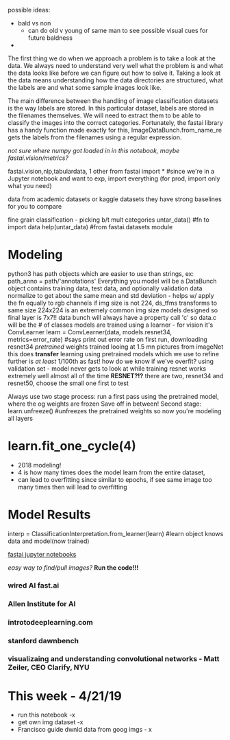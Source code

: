 
possible ideas:
* bald vs non
	* can do old v young of same man to see possible visual cues for future baldness
* 

The first thing we do when we approach a problem is to take a look at the data. We always need to understand very well what the problem is and what the data looks like before we can figure out how to solve it. Taking a look at the data means understanding how the data directories are structured, what the labels are and what some sample images look like.

The main difference between the handling of image classification datasets is the way labels are stored. In this particular dataset, labels are stored in the filenames themselves. We will need to extract them to be able to classify the images into the correct categories. Fortunately, the fastai library has a handy function made exactly for this, ImageDataBunch.from_name_re gets the labels from the filenames using a regular expression.

*not sure where numpy got loaded in in this notebook, maybe fastai.vision/metrics?*

fastai.vision,nlp,tabulardata, 1 other
from fastai import * 	#since we're in a Jupyter notebook and want to exp, import everything (for prod, import only what you need)

data from academic datasets or kaggle datasets
	they have strong baselines for you to compare

fine grain classification - picking b/t mult categories
untar_data() 	#fn to import data
help(untar_data) 	#from fastai.datasets module

# Modeling
python3 has path objects which are easier to use than strings, ex:  path_anno = path/'annotations'
Everything you model will be a DataBunch object
	contains training data, test data, and optionally validation data
	normalize to get about the same mean and std deviation - helps w/ apply the fn equally to rgb channels
	if img size is not 224, ds_tfms transforms to same size
224x224 is an extremely common img size
models designed so final layer is 7x7!!
data bunch will always have a property call 'c'
	so data.c will be the # of classes
models are trained using a learner - for vision it's ConvLearner
	learn = ConvLearner(data, models.resnet34, metrics=error_rate) 	#says print out error rate
		on first run, downloading resnet34 *pretrained* weights
			trained looing at 1.5 mn pictures from imageNet
			this does __transfer__ learning
			using pretrained models which we use to refine further is *at least* 1/100th as fast!
	how do we know if we've overfit?
		using validation set - model never gets to look at while training
	resnet works extremely well almost all of the time
		__RESNET?!?__
	there are two, resnet34 and resnet50, choose the small one first to test

Always use two stage process: run a first pass using the pretrained model, where the og weights are frozen
Save off in between! 
Second stage: learn.unfreeze() 	#unfreezes the pretrained weights so now you're modeling all layers

# learn.fit_one_cycle(4) 	
* 2018 modeling!
* 4 is how many times does the model learn from the entire dataset, 
* can lead to overfitting since similar to epochs, if see same image too many times then will lead to overfitting

# Model Results
interp = ClassificationInterpretation.from_learner(learn) 	#learn object knows data and model(now trained)

[fastai jupyter notebooks](https://www.github.com/fastai/fastai_docs)

_easy way to find/pull images?_
	__Run the code!!!__
### wired AI fast.ai
### Allen Institute for AI
### introtodeeplearning.com 
### stanford dawnbench
### visualizaing and understanding convolutional networks - Matt Zeiler, CEO Clarify, NYU


# This week - 4/21/19
* run this notebook -x
* get own img dataset -x 
* Francisco guide dwnld data from goog imgs - x
